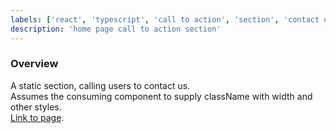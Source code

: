 ```yaml
---
labels: ['react', 'typescript', 'call to action', 'section', 'contact us']
description: 'home page call to action section'
---
```


### Overview
  
A static section, calling users to contact us.  
Assumes the consuming component to supply className with width and other styles.  
[Link to page](https://bit.cloud).